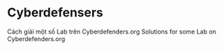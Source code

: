 # Cyberdefensers
Cách giải một số Lab trên Cyberdefenders.org
Solutions for some Lab on Cyberdefenders.org
